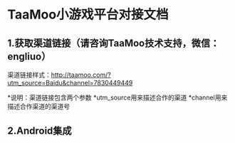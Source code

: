 # TaaMoo小游戏平台对接文档

## 1.获取渠道链接（请咨询TaaMoo技术支持，微信：engliuo）
渠道链接样式：http://taamoo.com/?utm_source=Baidu&channel=7830449449

*说明：渠道链接包含两个参数
*utm_source用来描述合作的渠道
*channel用来描述合作渠道的渠道号

## 2.Android集成
